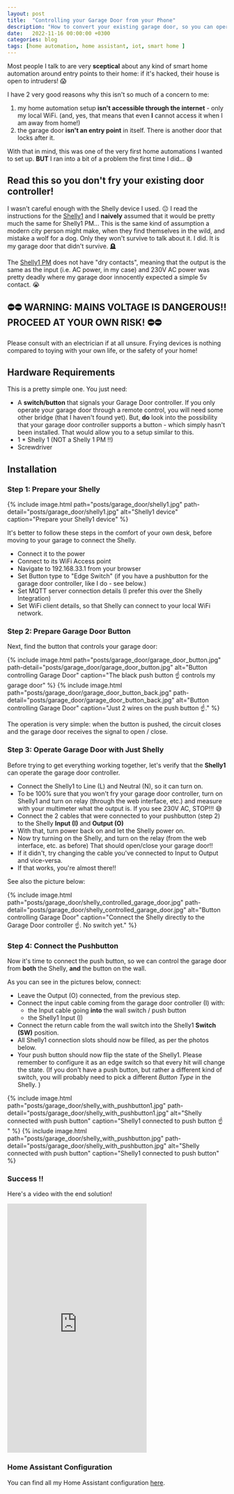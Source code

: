 ```yaml
---
layout: post
title:  "Controlling your Garage Door from your Phone"
description: "How to convert your existing garage door, so you can operate it from your mobile phone"
date:   2022-11-16 00:00:00 +0300
categories: blog
tags: [home automation, home assistant, iot, smart home ]
---
```


Most people I talk to are very **sceptical** about any kind of smart home automation
around entry points to their home: if it's hacked, their house is open to intruders! 😱

I have 2 very good reasons why this isn't so much of a concern to me:

1. my home automation setup **isn't accessible through the internet** - only my local WiFi.
(and, yes, that means that even **I** cannot access it when I am away from home!)
1. the garage door **isn't an entry point** in itself. There is another door that locks after it.


With that in mind, this was one of the very first home automations I wanted to set up.
**BUT** I ran into a bit of a problem the first time I did... 😅

## Read this so you don't fry your existing door controller!

I wasn't careful enough with the Shelly device I used. 😐 I read the instructions for
the [Shelly1](https://www.shelly.cloud/knowledge-base/devices/shelly-1/) and I **naively** assumed that it would be pretty much the same for Shelly1 PM... This is the same kind of assumption a modern city person might make, when they find themselves in the wild, and mistake a wolf for a dog. Only they won't survive to talk about it. I did. It is my garage door that didn't survive. 🪦

The [Shelly1 PM](https://www.shelly.cloud/knowledge-base/devices/shelly-1pm/) does not 
have "dry contacts", meaning that the output is the same as the input 
(i.e. AC power, in my case) and 230V AC power was pretty deadly where 
my garage door innocently expected a simple 5v contact. 😭


## ⛔️⛔️ WARNING: MAINS VOLTAGE IS DANGEROUS!! PROCEED AT YOUR OWN RISK! ⛔️⛔️

Please consult with an electrician if at all unsure. Frying devices is 
nothing compared to toying with your own life, or the safety of your home! 


## Hardware Requirements

This is a pretty simple one. You just need: 

* A **switch/button** that signals your Garage Door controller. If you only operate your
garage door through a remote control, you will need some other bridge (that 
I haven't found yet). But, **do** look into the possibility that your garage
door controller supports a button - which simply hasn't been installed. That would 
allow you to a setup similar to this. 
* 1 * Shelly 1 (NOT a Shelly 1 PM !!)
* Screwdriver


## Installation

### Step 1: Prepare your Shelly


{% include image.html path="posts/garage_door/shelly1.jpg" path-detail="posts/garage_door/shelly1.jpg" alt="Shelly1 device" caption="Prepare your Shelly1 device" %}

It's better to follow these steps in the comfort of your own desk, before 
moving to your garage to connect the Shelly.

- Connect it to the power
- Connect to its WiFi Access point
- Navigate to 192.168.33.1 from your browser
- Set Button type to "Edge Switch" (if you have a pushbutton for the garage door 
controller, like I do - see below.)
- Set MQTT server connection details (I prefer this over the Shelly Integration)
- Set WiFi client details, so that Shelly can connect to your local WiFi network.


### Step 2: Prepare Garage Door Button

Next, find the button that controls your garage door:

{% include image.html path="posts/garage_door/garage_door_button.jpg" path-detail="posts/garage_door/garage_door_button.jpg" alt="Button controlling Garage Door" caption="The black push button ☝️ controls my garage door" %}
{% include image.html path="posts/garage_door/garage_door_button_back.jpg" path-detail="posts/garage_door/garage_door_button_back.jpg" alt="Button controlling Garage Door" caption="Just 2 wires on the push button ☝️." %}

The operation is very simple: when the button is pushed, the circuit closes
and the garage door receives the signal to open / close.

### Step 3: Operate Garage Door with Just Shelly

Before trying to get everything working together, let's verify that the **Shelly1** 
can operate the garage door controller. 

- Connect the Shelly1 to Line (L) and Neutral (N), so it can turn on.
- To be 100% sure that you won't fry your garage door controller, turn on Shelly1
and turn on relay (through the web interface, etc.) and measure with your multimeter 
what the output is. If you see 230V AC, STOP!!! 😅
- Connect the 2 cables that were connected to your pushbutton (step 2) to the Shelly 
**Input (I)** and **Output (O)**
- With that, turn power back on and let the Shelly power on.
- Now try turning on the Shelly, and turn on the relay (from the web interface, etc. as before)
That should open/close your garage door!!
- If it didn't, try changing the cable you've connected to Input to Output and vice-versa.
- If that works, you're almost there!! 

See also the picture below: 

{% include image.html path="posts/garage_door/shelly_controlled_garage_door.jpg" path-detail="posts/garage_door/shelly_controlled_garage_door.jpg" alt="Button controlling Garage Door" caption="Connect the Shelly directly to the Garage Door controller ☝️. No switch yet." %}


### Step 4: Connect the Pushbutton

Now it's time to connect the push button, so we can control the garage door from **both** 
the Shelly, **and** the button on the wall. 

As you can see in the pictures below, connect:

- Leave the Output (O) connected, from the previous step.
- Connect the input cable coming from the garage door controller (I) with:  
  - the Input cable going **into** the wall switch / push button
  - the Shelly1 Input (I)
- Connect the return cable from the wall switch into the Shelly1 **Switch (SW)** position.
- All Shelly1 connection slots should now be filled, as per the photos below.
- Your push button should now flip the state of the Shelly1. Please remember to configure
it as an edge switch so that every hit will change the state. (If you don't have a push 
button, but rather a different kind of switch, you will probably need to pick a different
_Button Type_ in the Shelly. ) 

{% include image.html path="posts/garage_door/shelly_with_pushbutton1.jpg" path-detail="posts/garage_door/shelly_with_pushbutton1.jpg" alt="Shelly connected with push button" caption="Shelly1 connected to push button ☝️ " %}
{% include image.html path="posts/garage_door/shelly_with_pushbutton.jpg" path-detail="posts/garage_door/shelly_with_pushbutton.jpg" alt="Shelly connected with push button" caption="Shelly1 connected to push button" %}

### Success !! 

Here's a video with the end solution!

<iframe src="https://player.vimeo.com/video/771449940?h=fa1a6f370e" width="320" height="570" frameborder="0" allow="autoplay; fullscreen; picture-in-picture" allowfullscreen></iframe>

### Home Assistant Configuration 

You can find all my Home Assistant configuration [here](https://github.com/gsaslis/home-assistant-config/). 